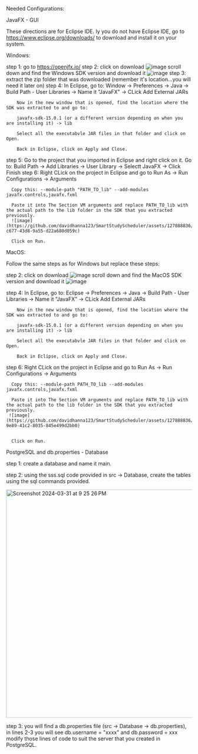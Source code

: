 Needed Configurations:


JavaFX - GUI

These directions are for Eclipse IDE. Iy you do not have Eclipse IDE, go to https://www.eclipse.org/downloads/ to download and install it  on your system.

Windows:

step 1: go to https://openjfx.io/
step 2: click on download 
![image](https://github.com/davidhanna123/SmartStudyScheduler/assets/127888836/9b672945-0867-4a1e-b814-e86c2f6f357b)
        scroll down and find the Windows SDK version and download it
![image](https://github.com/davidhanna123/SmartStudyScheduler/assets/127888836/fab3fff6-d00f-4ecb-bfa6-3c22d2966c63)
step 3: extract the zip folder that was downloaded (remember it's location...you will need it later on)
step 4: In Eclipse, go to:
        Window -> Preferences -> Java -> Build Path - User Libraries -> Name it "JavaFX" -> CLick Add External JARs 
        
        Now in the new window that is opened, find the location where the SDK was extracted to and go to:
        
        javafx-sdk-15.0.1 (or a different version depending on when you are installing it) -> lib 
        
        Select all the executabvle JAR files in that folder and click on Open.

        Back in Eclipse, click on Apply and Close.

step 5: Go to the project that you imported in Eclipse and right click on it. Go to:
      Build Path -> Add Libraries -> User Library -> Selectt JavaFX -> Click Finish
step 6: Right CLick on the project in Eclipse and go to
      Run As -> Run Configurations -> Arguments 

      Copy this: --module-path "PATH_TO_lib" --add-modules javafx.controls,javafx.fxml

      Paste it into The Section VM arguments and replace PATH_TO_lib with the actual path to the lib folder in the SDK that you extracted previously. 
      ![image](https://github.com/davidhanna123/SmartStudyScheduler/assets/127888836/8b19dde5-c677-43d8-9a55-d22a680d059c)

      Click on Run.

MacOS:

Follow the same steps as for Windows but replace these steps:

step 2: click on download 
![image](https://github.com/davidhanna123/SmartStudyScheduler/assets/127888836/9b672945-0867-4a1e-b814-e86c2f6f357b)
        scroll down and find the MacOS SDK version and download it
![image](https://github.com/davidhanna123/SmartStudyScheduler/assets/127888836/6d9cdfb4-eb0e-4fd3-bc0e-b3d5d5e6c28b)

step 4: In Eclipse, go to:
        Eclipse -> Preferences -> Java -> Build Path - User Libraries -> Name it "JavaFX" -> CLick Add External JARs 
        
        Now in the new window that is opened, find the location where the SDK was extracted to and go to:
        
        javafx-sdk-15.0.1 (or a different version depending on when you are installing it) -> lib 
        
        Select all the executabvle JAR files in that folder and click on Open.

        Back in Eclipse, click on Apply and Close.

step 6: Right CLick on the project in Eclipse and go to
      Run As -> Run Configurations -> Arguments 

      Copy this: --module-path PATH_TO_lib --add-modules javafx.controls,javafx.fxml

      Paste it into The Section VM arguments and replace PATH_TO_lib with the actual path to the lib folder in the SDK that you extracted previously. 
     ![image](https://github.com/davidhanna123/SmartStudyScheduler/assets/127888836/e6a41b8e-9e89-41c2-8035-845e499d2bb0)


      Click on Run.
      
PostgreSQL and db.properties - Database

step 1:
create a database and name it main.

step 2:
using the sss.sql code provided in src -> Database, create the tables using the sql commands provided.

<img width="619" alt="Screenshot 2024-03-31 at 9 25 26 PM" src="https://github.com/davidhanna123/SmartStudyScheduler/assets/79872036/fb83c8f2-df85-4024-802e-9f55a76291d4">


step 3:
you will find a db.properties file (src -> Database -> db.properties), in lines 2-3 you will see db.username = "xxxx" and
db.password = xxx modify those lines of code to suit the server that you created in PostgreSQL.

